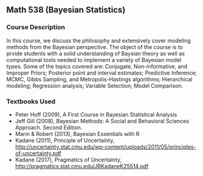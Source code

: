 ## Math 538 (Bayesian Statistics)

### Course Description
In this course, we discuss the philosophy and extensively cover modeling methods from the Bayesian perspective. The object of the course is to prvide students with a solid understanding of Baysian theory as well as computational tools needed to implement a variety of Bayesian model types. Some of the topics covered are: Conjugate, Non-informative, and Improper Priors; Posterior point and interval estimates; Predictive Inference; MCMC, Gibbs Sampling, and Metropolis-Hastings algorithms; Hierarchical modeling; Regression analysis; Variable Selection; Model Comparison.

### Textbooks Used
  - Peter Hoff (2009), A First Course in Bayesian Statistical Analysis
  - Jeff Gill (2008), Bayesian Methods: A Social and Behavioral Sciences Approach. Second Edition.
  - Marin & Robert (2013), Bayesian Essentials with R
  - Kadane (2011), Principle of Uncertainty, http://uncertainty.stat.cmu.edu/wp-content/uploads/2011/05/principles-of-uncertainty.pdf
  - Kadane (2017), Pragmatics of Uncertainty, http://pragmatics.stat.cmu.edu/JBKadaneK25514.pdf

